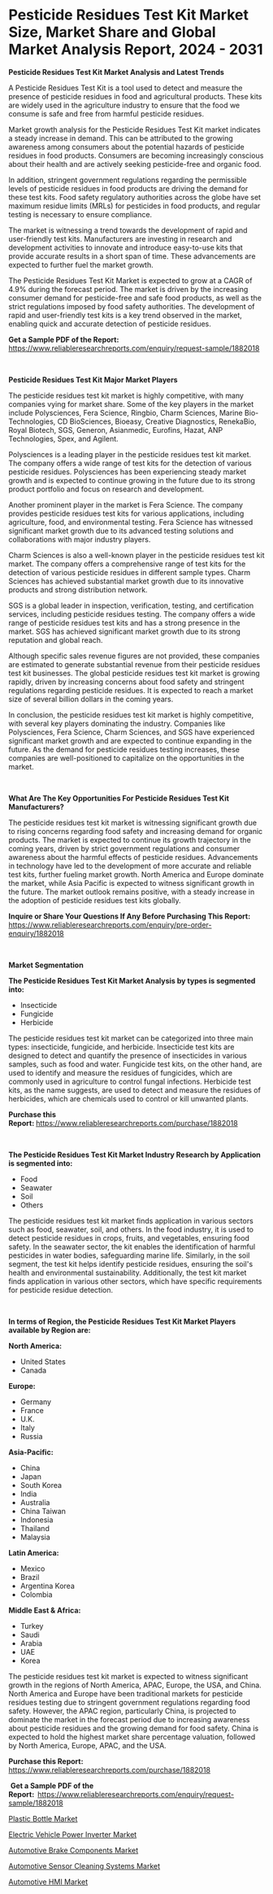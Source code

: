 <p><h1>Pesticide Residues Test Kit Market Size, Market Share and Global Market Analysis Report, 2024 - 2031</h1></p><p><strong>Pesticide Residues Test Kit Market Analysis and Latest Trends</strong></p>
<p><p>A Pesticide Residues Test Kit is a tool used to detect and measure the presence of pesticide residues in food and agricultural products. These kits are widely used in the agriculture industry to ensure that the food we consume is safe and free from harmful pesticide residues.</p><p>Market growth analysis for the Pesticide Residues Test Kit market indicates a steady increase in demand. This can be attributed to the growing awareness among consumers about the potential hazards of pesticide residues in food products. Consumers are becoming increasingly conscious about their health and are actively seeking pesticide-free and organic food.</p><p>In addition, stringent government regulations regarding the permissible levels of pesticide residues in food products are driving the demand for these test kits. Food safety regulatory authorities across the globe have set maximum residue limits (MRLs) for pesticides in food products, and regular testing is necessary to ensure compliance.</p><p>The market is witnessing a trend towards the development of rapid and user-friendly test kits. Manufacturers are investing in research and development activities to innovate and introduce easy-to-use kits that provide accurate results in a short span of time. These advancements are expected to further fuel the market growth.</p><p>The Pesticide Residues Test Kit Market is expected to grow at a CAGR of 4.9% during the forecast period. The market is driven by the increasing consumer demand for pesticide-free and safe food products, as well as the strict regulations imposed by food safety authorities. The development of rapid and user-friendly test kits is a key trend observed in the market, enabling quick and accurate detection of pesticide residues.</p></p>
<p><strong>Get a Sample PDF of the Report:&nbsp;</strong> <a href="https://www.reliableresearchreports.com/enquiry/request-sample/1882018">https://www.reliableresearchreports.com/enquiry/request-sample/1882018</a></p>
<p>&nbsp;</p>
<p><strong>Pesticide Residues Test Kit Major Market Players</strong></p>
<p><p>The pesticide residues test kit market is highly competitive, with many companies vying for market share. Some of the key players in the market include Polysciences, Fera Science, Ringbio, Charm Sciences, Marine Bio-Technologies, CD BioSciences, Bioeasy, Creative Diagnostics, RenekaBio, Royal Biotech, SGS, Generon, Asianmedic, Eurofins, Hazat, ANP Technologies, Spex, and Agilent.</p><p>Polysciences is a leading player in the pesticide residues test kit market. The company offers a wide range of test kits for the detection of various pesticide residues. Polysciences has been experiencing steady market growth and is expected to continue growing in the future due to its strong product portfolio and focus on research and development.</p><p>Another prominent player in the market is Fera Science. The company provides pesticide residues test kits for various applications, including agriculture, food, and environmental testing. Fera Science has witnessed significant market growth due to its advanced testing solutions and collaborations with major industry players.</p><p>Charm Sciences is also a well-known player in the pesticide residues test kit market. The company offers a comprehensive range of test kits for the detection of various pesticide residues in different sample types. Charm Sciences has achieved substantial market growth due to its innovative products and strong distribution network.</p><p>SGS is a global leader in inspection, verification, testing, and certification services, including pesticide residues testing. The company offers a wide range of pesticide residues test kits and has a strong presence in the market. SGS has achieved significant market growth due to its strong reputation and global reach.</p><p>Although specific sales revenue figures are not provided, these companies are estimated to generate substantial revenue from their pesticide residues test kit businesses. The global pesticide residues test kit market is growing rapidly, driven by increasing concerns about food safety and stringent regulations regarding pesticide residues. It is expected to reach a market size of several billion dollars in the coming years.</p><p>In conclusion, the pesticide residues test kit market is highly competitive, with several key players dominating the industry. Companies like Polysciences, Fera Science, Charm Sciences, and SGS have experienced significant market growth and are expected to continue expanding in the future. As the demand for pesticide residues testing increases, these companies are well-positioned to capitalize on the opportunities in the market.</p></p>
<p>&nbsp;</p>
<p><strong>What Are The Key Opportunities For Pesticide Residues Test Kit Manufacturers?</strong></p>
<p><p>The pesticide residues test kit market is witnessing significant growth due to rising concerns regarding food safety and increasing demand for organic products. The market is expected to continue its growth trajectory in the coming years, driven by strict government regulations and consumer awareness about the harmful effects of pesticide residues. Advancements in technology have led to the development of more accurate and reliable test kits, further fueling market growth. North America and Europe dominate the market, while Asia Pacific is expected to witness significant growth in the future. The market outlook remains positive, with a steady increase in the adoption of pesticide residues test kits globally.</p></p>
<p><strong>Inquire or Share Your Questions If Any Before Purchasing This Report:</strong> <a href="https://www.reliableresearchreports.com/enquiry/pre-order-enquiry/1882018">https://www.reliableresearchreports.com/enquiry/pre-order-enquiry/1882018</a></p>
<p>&nbsp;</p>
<p><strong>Market Segmentation</strong></p>
<p><strong>The Pesticide Residues Test Kit Market Analysis by types is segmented into:</strong></p>
<p><ul><li>Insecticide</li><li>Fungicide</li><li>Herbicide</li></ul></p>
<p><p>The pesticide residues test kit market can be categorized into three main types: insecticide, fungicide, and herbicide. Insecticide test kits are designed to detect and quantify the presence of insecticides in various samples, such as food and water. Fungicide test kits, on the other hand, are used to identify and measure the residues of fungicides, which are commonly used in agriculture to control fungal infections. Herbicide test kits, as the name suggests, are used to detect and measure the residues of herbicides, which are chemicals used to control or kill unwanted plants.</p></p>
<p><strong>Purchase this Report:&nbsp;</strong><a href="https://www.reliableresearchreports.com/purchase/1882018">https://www.reliableresearchreports.com/purchase/1882018</a></p>
<p>&nbsp;</p>
<p><strong>The Pesticide Residues Test Kit Market Industry Research by Application is segmented into:</strong></p>
<p><ul><li>Food</li><li>Seawater</li><li>Soil</li><li>Others</li></ul></p>
<p><p>The pesticide residues test kit market finds application in various sectors such as food, seawater, soil, and others. In the food industry, it is used to detect pesticide residues in crops, fruits, and vegetables, ensuring food safety. In the seawater sector, the kit enables the identification of harmful pesticides in water bodies, safeguarding marine life. Similarly, in the soil segment, the test kit helps identify pesticide residues, ensuring the soil's health and environmental sustainability. Additionally, the test kit market finds application in various other sectors, which have specific requirements for pesticide residue detection.</p></p>
<p>&nbsp;</p>
<p><strong>In terms of Region, the Pesticide Residues Test Kit Market Players available by Region are:</strong></p>
<p>
    <p> <strong> North America: </strong>
        <ul>
            <li>United States</li>
            <li>Canada</li>
        </ul>
        </p> 
    <p> <strong> Europe: </strong>
        <ul>
            <li>Germany</li>
            <li>France</li>
            <li>U.K.</li>
            <li>Italy</li>
            <li>Russia</li>
        </ul>
        </p> 
    <p> <strong> Asia-Pacific: </strong>
        <ul>
            <li>China</li>
            <li>Japan</li>
            <li>South Korea</li>
            <li>India</li>
            <li>Australia</li>
            <li>China Taiwan</li>
            <li>Indonesia</li>
            <li>Thailand</li>
            <li>Malaysia</li>
        </ul>
        </p> 
    <p> <strong> Latin America: </strong>
        <ul>
            <li>Mexico</li>
            <li>Brazil</li>
            <li>Argentina Korea</li>
            <li>Colombia</li>
        </ul>
        </p> 
    <p> <strong> Middle East & Africa: </strong>
        <ul>
            <li>Turkey</li>
            <li>Saudi</li>
            <li>Arabia</li>
            <li>UAE</li>
            <li>Korea</li>
        </ul>
    </p>
    </p>
<p><p>The pesticide residues test kit market is expected to witness significant growth in the regions of North America, APAC, Europe, the USA, and China. North America and Europe have been traditional markets for pesticide residues testing due to stringent government regulations regarding food safety. However, the APAC region, particularly China, is projected to dominate the market in the forecast period due to increasing awareness about pesticide residues and the growing demand for food safety. China is expected to hold the highest market share percentage valuation, followed by North America, Europe, APAC, and the USA.</p></p>
<p><strong>Purchase this Report: </strong><a href="https://www.reliableresearchreports.com/purchase/1882018">https://www.reliableresearchreports.com/purchase/1882018</a></p>
<p>&nbsp;<strong>Get a Sample PDF of the Report:&nbsp;&nbsp;</strong><a href="https://www.reliableresearchreports.com/enquiry/request-sample/1882018">https://www.reliableresearchreports.com/enquiry/request-sample/1882018</a></p>
<p><strong></strong></p>
<p><p><a href="https://medium.com/p/f3019fe5f4f8/edit">Plastic Bottle Market</a></p><p><a href="https://medium.com/@williambatz35/electric-vehicle-power-inverter-market-competitive-analysis-market-trends-and-forecast-to-2031-e4b67abc179d">Electric Vehicle Power Inverter Market</a></p><p><a href="https://medium.com/@williambatz35/automotive-brake-components-market-report-reveals-the-latest-trends-and-growth-opportunities-of-5f560651aae3">Automotive Brake Components Market</a></p><p><a href="https://medium.com/@jhonwin654/automotive-sensor-cleaning-systems-market-the-key-to-successful-business-strategy-forecast-till-a3d0e02b17cc">Automotive Sensor Cleaning Systems Market</a></p><p><a href="https://medium.com/@jhonwin654/automotive-hmi-market-share-evolution-and-market-growth-trends-2024-2031-d0355c038df7">Automotive HMI Market</a></p></p>